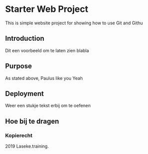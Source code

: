# Starter Web Project

This is simple website project for showing how to use Git and Githu

## Introduction

Dit een voorbeeld om te laten zien blabla

## Purpose

As stated above, Paulus like you Yeah

## Deployment

Weer een stukje tekst erbij om te oefenen

## Hoe bij te dragen


### Kopierecht

2019 Laseke.training.